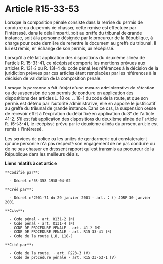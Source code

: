 # Article R15-33-53

Lorsque la composition pénale consiste dans la remise du permis de conduire ou du permis de chasser, cette remise est
effectuée par l'intéressé, dans le délai imparti, soit au greffe du tribunal de grande instance, soit à la personne désignée
par le procureur de la République, à charge pour cette dernière de remettre le document au greffe du tribunal. Il lui est
remis, en échange de son permis, un récépissé.

Lorsqu'il a été fait application des dispositions du deuxième alinéa de l'article R. 15-33-41, ce récépissé comporte les
mentions prévues aux articles R. 131-2 ou R. 131-4 du code pénal, les références à la décision de la juridiction prévues par
ces articles étant remplacées par les références à la décision de validation de la composition pénale.

Lorsque la personne a fait l'objet d'une mesure administrative de rétention ou de suspension de son permis de conduire en
application des dispositions des articles L. 18 ou L. 18-1 du code de la route, et que son permis est détenu par l'autorité
administrative, elle en apporte le justificatif au greffe du tribunal de grande instance. Dans ce cas, la suspension cesse de
recevoir effet à l'expiration du délai fixé en application du 3° de l'article 41-2. S'il est fait application des
dispositions du deuxième alinéa de l'article R. 15-33-41, le récépissé prévu par le deuxième alinéa du présent article est
remis à l'intéressé.

Les services de police ou les unités de gendarmerie qui constateraient qu'une personne n'a pas respecté son engagement de ne
pas conduire ou de ne pas chasser en dressent rapport qui est transmis au procureur de la République dans les meilleurs
délais.

**Liens relatifs à cet article**

	**Codifié par**:

	  - Décret n°58-358 1958-04-02

	**Créé par**:

	  - Décret n°2001-71 du 29 janvier 2001 - art. 2 () JORF 30 janvier 2001

	**Cite**:

	  - Code pénal - art. R131-2 (M)
	  - Code pénal - art. R131-4 (M)
	  - CODE DE PROCEDURE PENALE - art. 41-2 (M)
	  - CODE DE PROCEDURE PENALE - art. R15-33-41 (M)
	  - Code de la route L18, L18-1

	**Cité par**:

	  - Code de la route. - art. R223-3 (V)
	  - Code de procédure pénale - art. R15-33-53-1 (V)
